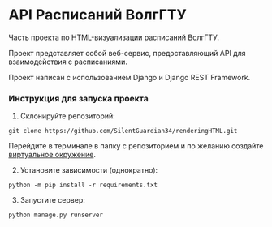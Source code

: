 # API Расписаний ВолгГТУ
Часть проекта по HTML-визуализации расписаний ВолгГТУ.

Проект представляет собой веб-сервис, предоставляющий API для взаимодействия с расписаниями.

Проект написан с использованием Django и Django REST Framework.

### Инструкция для запуска проекта

1. Склонируйте репозиторий:
```
git clone https://github.com/SilentGuardian34/renderingHTML.git
```

Перейдите в терминале в папку с репозиторием и по желанию создайте [виртуальное окружение](https://docs.python.org/3/library/venv.html).

2. Установите зависимости (однократно):
```
python -m pip install -r requirements.txt
```

3. Запустите сервер:
```
python manage.py runserver
```
